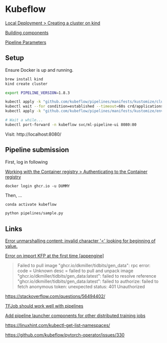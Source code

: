 # Kubeflow

[Local Deployment &gt; Creating a cluster on kind](https://www.kubeflow.org/docs/components/pipelines/installation/localcluster-deployment/#2-creating-a-cluster-on-kind)

[Building components](https://www.kubeflow.org/docs/components/pipelines/sdk/component-development/)

[Pipeline Parameters](https://www.kubeflow.org/docs/components/pipelines/sdk/parameters/)

## Setup

Ensure Docker is up and running.

```bash
brew install kind
kind create cluster

export PIPELINE_VERSION=1.8.3

kubectl apply -k "github.com/kubeflow/pipelines/manifests/kustomize/cluster-scoped-resources?ref=$PIPELINE_VERSION"
kubectl wait --for condition=established --timeout=60s crd/applications.app.k8s.io
kubectl apply -k "github.com/kubeflow/pipelines/manifests/kustomize/env/platform-agnostic-pns?ref=$PIPELINE_VERSION"

# Wait a while...
kubectl port-forward -n kubeflow svc/ml-pipeline-ui 8080:80
```

Visit: http://localhost:8080/

## Pipeline submission

First, log in following

[Working with the Container registry &gt; Authenticating to the Container registry](https://docs.github.com/en/packages/working-with-a-github-packages-registry/working-with-the-container-registry#authenticating-to-the-container-registry)

```
docker login ghcr.io -u DUMMY 
```

Then, ...

```bash
conda activate kubeflow

python pipelines/sample.py
```

## Links

[Error unmarshalling content: invalid character '<' looking for beginning of value.](https://github.com/moby/moby/issues/40419)

[Error on import KFP at the first time [appengine]](https://github.com/kubeflow/pipelines/issues/2862)

>  Failed to pull image "ghcr.io/dkmiller/tidbits/gen_data": rpc error: code
>  = Unknown desc = failed to pull and unpack image
>  "ghcr.io/dkmiller/tidbits/gen_data:latest": failed to resolve reference
>  "ghcr.io/dkmiller/tidbits/gen_data:latest": failed to authorize: failed to
> fetch anonymous token: unexpected status: 401 Unauthorized

https://stackoverflow.com/questions/56494402/

[TFJob should work well with pipelines](https://github.com/kubeflow/pipelines/issues/677)

[Add pipeline launcher components for other distributed training jobs](https://github.com/kubeflow/pipelines/issues/3445)

https://linuxhint.com/kubectl-get-list-namespaces/

https://github.com/kubeflow/pytorch-operator/issues/330
